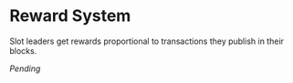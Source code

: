 # Reward System

Slot leaders get rewards proportional to transactions they publish in
their blocks.

_Pending_
